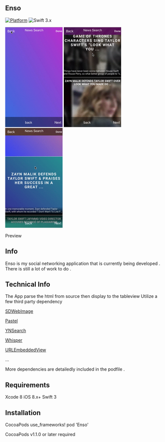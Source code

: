 ## Enso

[![Platform](http://img.shields.io/badge/platform-iOS-blue.svg?style=flat)]() ![Swift 3.x](https://img.shields.io/badge/Swift-3.0-orange.svg) 


![Search Preview](https://github.com/LeDucAnh/Enso/blob/master/EnsoSearhDemo.gif)
![Search Scroll Preview](https://github.com/LeDucAnh/Enso/blob/master/EnsoDemoScroll.gif)
![Search Detail Preview](https://github.com/LeDucAnh/Enso/blob/master/EnsoSearchDetail.gif)







Preview

## Info
Enso is my social networking application that is currently being developed . There is still a lot of work to do . 
## Technical Info
The App parse the html from source then display to the tableview
Utilize a few third party dependency

[SDWebImage](https://github.com/rs/SDWebImage)

[Pastel](https://github.com/cruisediary/Pastel)

[YNSearch](https://github.com/younatics/YNSearch)

[Whisper](https://github.com/hyperoslo/Whisper)

[URLEmbeddedView](https://github.com/marty-suzuki/URLEmbeddedView)

...

More dependencies are detailedly included in the podfile .  



## Requirements
Xcode 8
iOS 8.x+
Swift 3

## Installation
CocoaPods
use_frameworks! 
pod 'Enso'

CocoaPods v1.1.0 or later required
